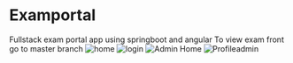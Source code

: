 # Examportal
Fullstack exam portal app using springboot and angular
To view exam front go to master branch
![home](https://user-images.githubusercontent.com/67745190/124360220-3df1a480-dc46-11eb-88f1-bfc6a11e5141.PNG)
![login](https://user-images.githubusercontent.com/67745190/124360224-42b65880-dc46-11eb-966a-b686cc06fcb7.PNG)
![Admin Home](https://user-images.githubusercontent.com/67745190/124360227-45b14900-dc46-11eb-8502-ed6f36b3715f.PNG)
![Profileadmin](https://user-images.githubusercontent.com/67745190/124360230-4944d000-dc46-11eb-9790-aa8bf0978f1a.PNG)
